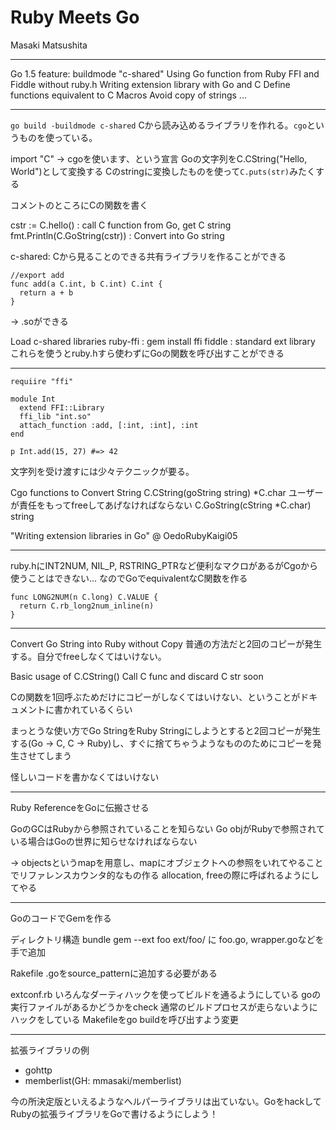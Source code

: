 # Ruby Meets Go

Masaki Matsushita

----

Go 1.5 feature: buildmode "c-shared"
Using Go function from Ruby
  FFI and Fiddle without ruby.h
Writing extension library with Go and C
  Define functions equivalent to C Macros
  Avoid copy of strings
  ...

----

`go build -buildmode c-shared`
Cから読み込めるライブラリを作れる。`cgo`というものを使っている。

import "C" -> cgoを使います、という宣言
Goの文字列をC.CString("Hello, World")として変換する
Cのstringに変換したものを使って`C.puts(str)`みたくする

コメントのところにCの関数を書く

cstr := C.hello() : call C function from Go, get C string
fmt.Println(C.GoString(cstr)) : Convert into Go string

c-shared: Cから見ることのできる共有ライブラリを作ることができる

```
//export add
func add(a C.int, b C.int) C.int {
  return a + b
}
```

-> .soができる

Load c-shared libraries
ruby-ffi : gem install ffi
fiddle : standard ext library
これらを使うとruby.hすら使わずにGoの関数を呼び出すことができる

---


```
requiire "ffi"

module Int
  extend FFI::Library
  ffi_lib "int.so"
  attach_function :add, [:int, :int], :int
end

p Int.add(15, 27) #=> 42
```

文字列を受け渡すには少々テクニックが要る。

Cgo functions to Convert String
C.CString(goString string) *C.char
  ユーザーが責任をもってfreeしてあげなければならない
C.GoString(cString *C.char) string

"Writing extension libraries in Go" @ OedoRubyKaigi05

----

ruby.hにINT2NUM, NIL_P, RSTRING_PTRなど便利なマクロがあるがCgoから使うことはできない…
なのでGoでequivalentなC関数を作る

```
func LONG2NUM(n C.long) C.VALUE {
  return C.rb_long2num_inline(n)
}
```

----

Convert Go String into Ruby without Copy
普通の方法だと2回のコピーが発生する。自分でfreeしなくてはいけない。

Basic usage of C.CString()
Call C func and discard C str soon

Cの関数を1回呼ぶためだけにコピーがしなくてはいけない、ということがドキュメントに書かれているくらい

まっとうな使い方でGo StringをRuby Stringにしようとすると2回コピーが発生する(Go -> C, C -> Ruby)し、すぐに捨てちゃうようなもののためにコピーを発生させてしまう

怪しいコードを書かなくてはいけない

----

Ruby ReferenceをGoに伝搬させる

GoのGCはRubyから参照されていることを知らない
Go objがRubyで参照されている場合はGoの世界に知らせなければならない

→ objectsというmapを用意し、mapにオブジェクトへの参照をいれてやることでリファレンスカウンタ的なもの作る
allocation, freeの際に呼ばれるようにしてやる

----

GoのコードでGemを作る

ディレクトリ構造 bundle gem --ext foo
ext/foo/ に foo.go, wrapper.goなどを手で追加

Rakefile
.goをsource_patternに追加する必要がある

extconf.rb
いろんなダーティハックを使ってビルドを通るようにしている
goの実行ファイルがあるかどうかをcheck
通常のビルドプロセスが走らないようにハックをしている
Makefileをgo buildを呼び出すよう変更

----

拡張ライブラリの例

- gohttp
- memberlist(GH: mmasaki/memberlist)

今の所決定版といえるようなヘルパーライブラリは出ていない。GoをhackしてRubyの拡張ライブラリをGoで書けるようにしよう！
